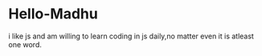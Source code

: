# Hello-Madhu
i like js and am willing to learn coding in js daily,no matter even it is atleast one word.
